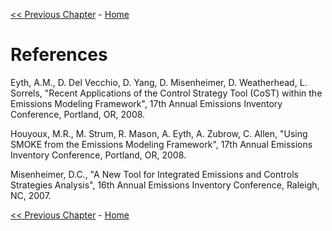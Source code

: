 <!-- BEGIN COMMENT -->

[<< Previous Chapter](ch6_example_sql.md) - [Home](README.md)

<!-- END COMMENT -->

# References 

Eyth, A.M., D. Del Vecchio, D. Yang, D. Misenheimer, D. Weatherhead, L. Sorrels, "Recent Applications of the Control Strategy Tool (CoST) within the Emissions Modeling Framework", 17th Annual Emissions Inventory Conference, Portland, OR, 2008.

Houyoux, M.R., M. Strum, R. Mason, A. Eyth, A. Zubrow, C. Allen, "Using SMOKE from the Emissions Modeling Framework", 17th Annual Emissions Inventory Conference, Portland, OR, 2008.

Misenheimer, D.C., "A New Tool for Integrated Emissions and Controls Strategies Analysis", 16th Annual Emissions Inventory Conference, Raleigh, NC, 2007.

<!-- BEGIN COMMENT -->

[<< Previous Chapter](ch6_example_sql.md) - [Home](README.md)

<!-- END COMMENT -->
